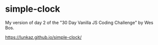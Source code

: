 # simple-clock
My version of day 2 of the "30 Day Vanilla JS Coding Challenge" by Wes Bos.

<https://lunkaz.github.io/simple-clock/>
